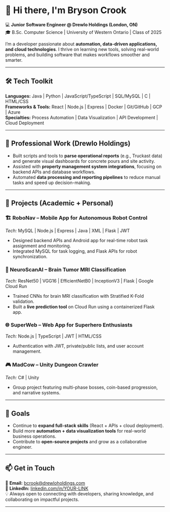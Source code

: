 # 👋 Hi there, I'm Bryson Crook  

💻 **Junior Software Engineer @ Drewlo Holdings (London, ON)**  
🎓 B.Sc. Computer Science | University of Western Ontario | Class of 2025  

I’m a developer passionate about **automation, data-driven applications, and cloud technologies**. I thrive on learning new tools, solving real-world problems, and building software that makes workflows smoother and smarter.  

---

## 🛠️ Tech Toolkit  
**Languages:** Java | Python | JavaScript/TypeScript | SQL/MySQL | C | HTML/CSS  
**Frameworks & Tools:** React | Node.js | Express | Docker | Git/GitHub | GCP | Azure  
**Specialties:** Process Automation | Data Visualization | API Development | Cloud Deployment  

---

## 🚀 Professional Work (Drewlo Holdings)  
- Built scripts and tools to **parse operational reports** (e.g., Truckast data) and generate visual dashboards for concrete pours and site activity.  
- Assisted with **property management system integrations**, focusing on backend APIs and database workflows.  
- Automated **data processing and reporting pipelines** to reduce manual tasks and speed up decision-making.  

---

## 📂 Projects (Academic + Personal)  

### 🏗️ RoboNav – Mobile App for Autonomous Robot Control  
*Tech:* MySQL | Node.js | Express | Java | XML | Flask | JWT  
- Designed backend APIs and Android app for real-time robot task assignment and monitoring.  
- Integrated MySQL for task logging, and Flask APIs for robot synchronization.  

### 🧠 NeuroScanAI – Brain Tumor MRI Classification  
*Tech:* ResNet50 | VGG16 | EfficientNetB0 | InceptionV3 | Flask | Google Cloud Run  
- Trained CNNs for brain MRI classification with Stratified K-Fold validation.  
- Built a **live prediction tool** on Cloud Run using a containerized Flask app.  

### 🌐 SuperWeb – Web App for Superhero Enthusiasts  
*Tech:* Node.js | TypeScript | JWT | HTML/CSS  
- Authentication with JWT, private/public lists, and user account management.  

### 🎮 MadCow – Unity Dungeon Crawler  
*Tech:* C# | Unity  
- Group project featuring multi-phase bosses, coin-based progression, and narrative systems.  

---

## 🌱 Goals  
- Continue to **expand full-stack skills** (React + APIs + cloud deployment).  
- Build more **automation + data visualization tools** for real-world business operations.  
- Contribute to **open-source projects** and grow as a collaborative engineer.  

---

## 📫 Get in Touch  
📧 **Email:** bcrook@drewloholdings.com  
🔗 **LinkedIn:** [linkedin.com/in/YOUR-LINK](#)  
💡 Always open to connecting with developers, sharing knowledge, and collaborating on impactful projects.  

---
